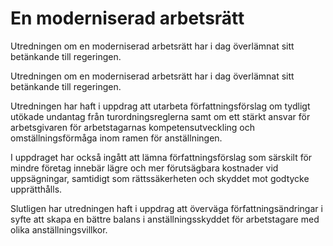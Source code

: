 # En moderniserad arbetsrätt

Utredningen om en moderniserad arbetsrätt har i dag överlämnat sitt betänkande till regeringen.

Utredningen om en moderniserad arbetsrätt har i dag överlämnat sitt betänkande till regeringen.

Utredningen har haft i uppdrag att utarbeta författningsförslag om tydligt utökade undantag från turordningsreglerna samt om ett stärkt ansvar för arbetsgivaren för arbetstagarnas kompetensutveckling och omställningsförmåga inom ramen för anställningen.

I uppdraget har också ingått att lämna författningsförslag som särskilt för mindre företag innebär lägre och mer förutsägbara kostnader vid uppsägningar, samtidigt som rättssäkerheten och skyddet mot godtycke upprätthålls.

Slutligen har utredningen haft i uppdrag att överväga författningsändringar i syfte att skapa en bättre balans i anställningsskyddet för arbetstagare med olika anställningsvillkor.
